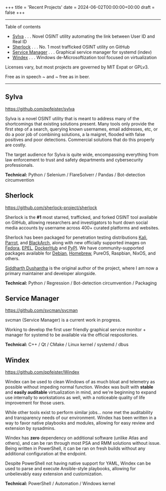 +++
title = 'Recent Projects'
date = 2024-06-02T00:00:00+00:00
draft = false
+++

___

Table of contents

- [Sylva](#sylva) . . . Novel OSINT utility automating the link between User ID and Real ID
- [Sherlock](#sherlock) . . . No. 1 most trafficked OSINT utility on GitHub
- [Service Manager](#svcman) . . . Graphical service manager for systemd (indev)
- [Windex](#windex) . . . Windows de-Microsoftization tool focused on virtualization

Licenses vary, but most projects are governed by MIT Expat or GPLv3.

Free as in speech \~ and \~ free as in beer.

___

## Sylva

https://github.com/ppfeister/sylva

Sylva is a novel OSINT utility that is meant to address many of the shortcomings that existing solutions present. Many tools only provide the first step of a search, querying known usernames, email addresses, etc, or do a poor job of combining solutions, a la maigret, flooded with false positives and poor detections. Commercial solutions that do this properly are costly.

The target audience for Sylva is quite wide, encompassing everything from law enforcement to trust and safety departments and cybersecurity professionals.

**Technical:** Python / Selenium / FlareSolverr / Pandas / Bot-detection circumvention


## Sherlock

https://github.com/sherlock-project/sherlock

Sherlock is the **#1** most starred, trafficked, and forked OSINT tool available on GitHub, allowing researchers and investigators to hunt down social media accounts by username across 400+ curated platforms and websites.

Sherlock has been packaged for penetration testing distributions [Kali][ext-kali], [Parrot][ext-parrot], and [BlackArch][ext-blackarch], along with new officially supported images on [Fedora][ext-fedora], [EPEL][ext-fedora], [DockerHub][ext-dockerhub] and [PyPI][ext-pypi]. We have community-supported packages available for [Debian][ext-debian], [Homebrew][ext-homebrew], PureOS, Raspbian, NixOS, and others.

[Siddharth Dushantha][ext-sdushantha] is the original author of the project, where I am now a primary maintainer and developer alongside.

**Technical:** Python / Regression / Bot-detection circumvention / Packaging


## Service Manager

https://github.com/svcman/svcman

svcman (Service Manager) is a current work in progress.

Working to develop the first user friendly graphical service monitor + manager for systemd to be available via the official respositories.

**Technical:** C++ / Qt / CMake / Linux kernel / systemd / dbus


## Windex

https://github.com/ppfeister/Windex

Windex can be used to clean Windows of as much bloat and telemetry as possible without impeding normal function. Windex was built with **stable** and **easily auditable** virtualization in mind, and we're beginning to expand use internally to workstations as well, with a noticeable quality of life improvement for those users.

While other tools exist to perform similar jobs... none met the auditability and transparency needs of our environment. Windex has been written in a way to favor native playbooks and modules, allowing for easy review and extension by sysadmins.

Windex has **zero** dependency on additional software (unlike Atlas and others), and can be ran through most PSA and RMM solutions without issue. Being written in PowerShell, it can be ran on fresh builds without any additional configuration at the endpoint.

Despite PowerShell not having native support for YAML, Windex can be used to parse and execute Ansible-style playbooks, allowing for unbelievably easy extension and customization.

**Technical:** PowerShell / Automation / Windows kernel


<!-- Outbound -->

[ext-kali]: https://www.kali.org/
[ext-parrot]: https://www.parrotsec.org/
[ext-blackarch]: https://blackarch.org/
[ext-fedora]: https://src.fedoraproject.org/rpms/sherlock-project
[ext-dockerhub]: https://hub.docker.com/r/sherlock/sherlock
[ext-pypi]: https://pypi.org/project/sherlock-project/
[ext-debian]: https://packages.debian.org/sid/sherlock
[ext-homebrew]: https://formulae.brew.sh/formula/sherlock
[ext-sdushantha]: https://sdushantha.github.io/

